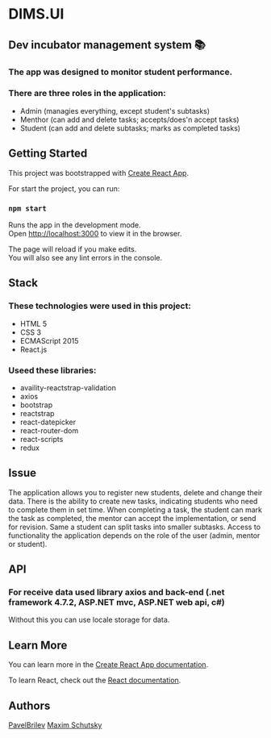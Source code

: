 # DIMS.UI 

## Dev incubator management system  :books:

### The app was designed to monitor student performance.

### There are three roles in the application:
- Admin (managies everything, except student's subtasks)
- Menthor (can add and delete tasks; accepts/does'n accept tasks)
- Student (can add and delete subtasks; marks as completed tasks)

## Getting Started

This project was bootstrapped with [Create React App](https://github.com/facebook/create-react-app).

For start the project, you can run:

### `npm start`

Runs the app in the development mode.<br>
Open [http://localhost:3000](http://localhost:3000) to view it in the browser.

The page will reload if you make edits.<br>
You will also see any lint errors in the console.

## Stack

### These technologies were used in this project:
- HTML 5
- CSS 3
- ECMAScript 2015
- React.js

### Useed these libraries:
- availity-reactstrap-validation
- axios
- bootstrap
- reactstrap
- react-datepicker
- react-router-dom
- react-scripts
- redux

## Issue

The application allows you to register new students, delete and change their data. There is
the ability to create new tasks, indicating students who need to complete them in
set time. When completing a task, the student can mark the task as completed, 
the mentor can accept the implementation, or send for revision. Same
a student can split tasks into smaller subtasks. Access to functionality
the application depends on the role of the user (admin, mentor or student).

## API 

### For receive data used library axios and back-end (.net framework 4.7.2, ASP.NET mvc, ASP.NET web api, c#)

Without this you can use locale storage for data.
    
## Learn More

You can learn more in the [Create React App documentation](https://facebook.github.io/create-react-app/docs/getting-started).

To learn React, check out the [React documentation](https://reactjs.org/).

## Authors
[PavelBrilev](https://github.com/PavelBrilev)
[Maxim Schutsky](https://github.com/maximsan)